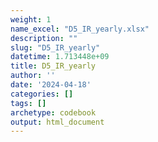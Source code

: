 ```yaml
---
weight: 1
name_excel: "D5_IR_yearly.xlsx"
description: ""
slug: "D5_IR_yearly"
datetime: 1.713448e+09
title: D5_IR_yearly
author: ''
date: '2024-04-18'
categories: []
tags: []
archetype: codebook
output: html_document
---
```


<div class="tabcontent"></div>
